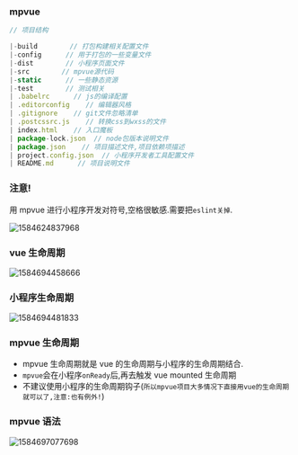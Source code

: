 ### mpvue

```js
// 项目结构

|-build        // 打包构建相关配置文件
|-config      // 用于打包的一些变量文件
|-dist        // 小程序页面文件
|-src        // mpvue源代码
|-static      // 一些静态资源
|-test        // 测试相关
| .babelrc      // js的编译配置
| .editorconfig    // 编辑器风格
| .gitignore    // git文件忽略清单
| .postcssrc.js    // 转换css到wxss的文件
| index.html    // 入口魔板
| package-lock.json  // node包版本说明文件
| package.json    // 项目描述文件,项目依赖项描述
| project.config.json  // 小程序开发者工具配置文件
| README.md      // 项目说明文件
```

### 注意!

用 mpvue 进行小程序开发对符号,空格很敏感.需要把`eslint关掉`.

![1584624837968](C:\Users\admin\AppData\Roaming\Typora\typora-user-images\1584624837968.png)

### vue 生命周期

![1584694458666](C:\Users\admin\AppData\Roaming\Typora\typora-user-images\1584694458666.png)

### 小程序生命周期

![1584694481833](C:\Users\admin\AppData\Roaming\Typora\typora-user-images\1584694481833.png)

### mpvue 生命周期

- mpvue 生命周期就是 vue 的生命周期与小程序的生命周期结合.
- `mpvue`会在小程序`onReady`后,再去触发 vue mounted 生命周期
- 不建议使用小程序的生命周期钩子(`所以mpvue项目大多情况下直接用vue的生命周期就可以了,注意:也有例外!`)

### mpvue 语法

![1584697077698](C:\Users\admin\AppData\Roaming\Typora\typora-user-images\1584697077698.png)
